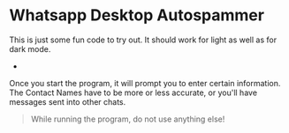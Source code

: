 # Whatsapp Desktop Autospammer
This is just some fun code to try out. It should work for light as well as for dark mode.

*
Once you start the program, it will prompt you to enter certain information.
The Contact Names have to be more or less accurate, or you'll have messages sent into
other chats. 
>While running the program, do  not use anything else!